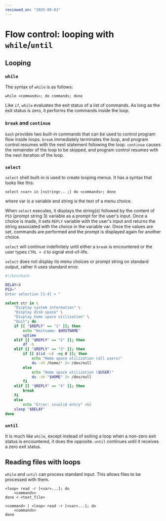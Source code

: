 ```yaml
---
reviewed_on: "2025-08-03"
---
```


# Flow control: looping with `while`/`until`

## Looping

### `while`

The syntax of `while` is as follows:

```
while <commands>; do commands; done
```

Like `if`, `while` evaluates the exit status of a list of commands. As long as the exit status is zero, it performs the commands inside the loop.

### `break` and `continue`

`bash` provides two built-in commands that can be used to control program flow inside loops. `break` immediately terminates the loop, and program control resumes with the next statement following the loop. `continue` causes the remainder of the loop to be skipped, and program control resumes with the next iteration of the loop.

### `select`

`select` shell built-in is used to create looping menus. It has a syntax that looks like this:

```
select <var> in [<string>.. ;] do <commands>; done
```

where $\text{var}$ is a variable and $\text{string}$ is the text of a menu choice.

When `select` executes, it displays the string(s) followed by the content of `PS3` (prompt string $3$) variable as a prompt for the user's input. Once a choice is made, it sets `REPLY` variable with the user's input and returns the string associated with the choice in the variable $\text{var}$. Once the values are set, commands are performed and the prompt is displayed again for another choice.

`select` will continue indefinitely until either a `break` is encountered or the user types `CTRL + d` to signal end-of-life.

`select` does not display its menu choices or prompt string on standard output, rather it uses standard error.

```bash
#!/bin/bash

DELAY=3
PS3="
Enter selection [1-4] > "

select str in \
	"Display system information" \
	"Display disk space" \
	"Display home space utilization" \
	"Quit"; do
	if [[ "$REPLY" == "1" ]]; then
		echo "Hostname: $HOSTNAME"
		uptime
	elif [[ "$REPLY" == "2" ]]; then
		df -h
	elif [[ "$REPLY" == "3" ]]; then
		if [[ $(id -u) -eq 0 ]]; then
			echo "Home space utilization (all users)"
			du -sh /home/* 2> /dev/null
		else
			echo "Home space utilization ($USER)"
			du -sh "$HOME" 2> /dev/null
		fi
	elif [[ "$REPLY" == "4" ]]; then
		break
	fi
	else
		echo "Error: invalid entry" >&2
	sleep "$DELAY"
done
```

### `until`

It is much like `while`, except instead of exiting a loop when a non-zero exit status is encountered, it does the opposite. `until` continues until it receives a zero exit status.

## Reading files with loops

`while` and `until` can process standard input. This allows files to be processed with them.

```
<loop> read -r [<var>...]; do
	<commands>
done < <text_file>

<command> | <loop> read -r [<var>...]; do
	<commands>
done
```
